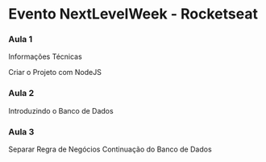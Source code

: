 # Evento NextLevelWeek - Rocketseat

### Aula 1

Informações Técnicas

Criar o Projeto com NodeJS

### Aula 2

Introduzindo o Banco de Dados

### Aula 3

Separar Regra de Negócios
Continuação do Banco de Dados